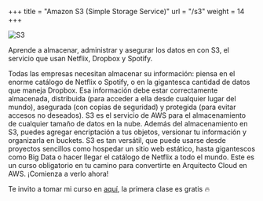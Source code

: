 +++
title = "Amazon S3 (Simple Storage Service)"
url = "/s3"
weight = 14
+++

![S3](../images/s3.png)

Aprende a almacenar, administrar y asegurar los datos en con S3, el servicio que usan Netflix, Dropbox y Spotify.

<!--more-->

Todas las empresas necesitan almacenar su información: piensa en el enorme catálogo de Netflix o Spotify, o en la gigantesca cantidad de datos que maneja Dropbox. Esa información debe estar correctamente almacenada, distribuida (para acceder a ella desde cualquier lugar del mundo), asegurada (con copias de seguridad) y protegida (para evitar accesos no deseados). S3 es el servicio de AWS para el almacenamiento de cualquier tamaño de datos en la nube. Además del almacenamiento en S3, puedes agregar encriptación a tus objetos, versionar tu información y organizarla en buckets. S3 es tan versátil, que puede usarse desde proyectos sencillos como hospedar un sitio web estático, hasta gigantescos como Big Data o hacer llegar el catálogo de Netflix a todo el mundo. Este es un curso obligatorio en tu camino para convertirte en Arquitecto Cloud en AWS. ¡Comienza a verlo ahora!

Te invito a tomar mi curso en [aquí](https://ed.team/cursos/s3), la primera clase es gratis 🔥